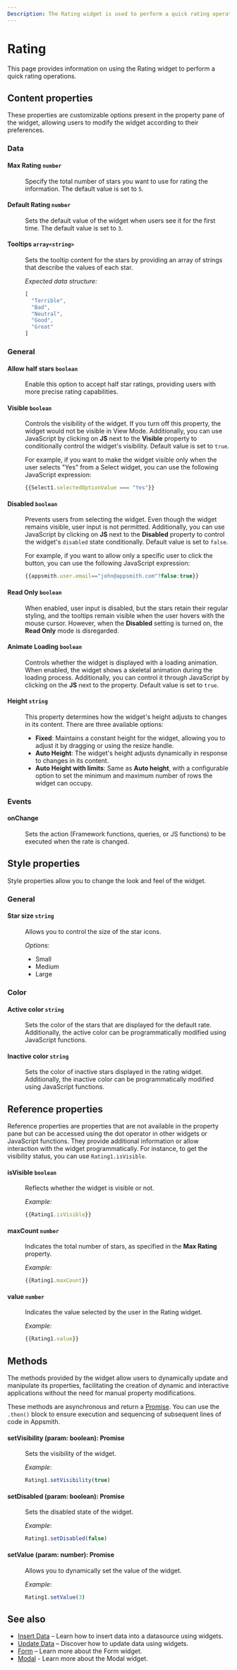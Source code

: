 ```yaml
---
Description: The Rating widget is used to perform a quick rating operation on something. Use the Rate component to rate any sort of information from the connected data source. It's customizable and features rich.
---
```

# Rating

This page provides information on using the Rating widget to perform a quick rating operations.

<ZoomImage src="/img/rating-img.png" alt="Display images on table row selection" caption="Display Rating" />

## Content properties

These properties are customizable options present in the property pane of the widget, allowing users to modify the widget according to their preferences.

### Data

#### Max Rating	`number`

<dd>

Specify the total number of stars you want to use for rating the information. The default value is set to `5`.

</dd>

#### Default Rating	`number`

<dd>

Sets the default value of the widget when users see it for the first time. The default value is set to `3`.

</dd>

#### Tooltips `array<string>`

<dd>

Sets the tooltip content for the stars by providing an array of strings that describe the values of each star.

*Expected data structure:*

```js
[
  "Terrible",
  "Bad",
  "Neutral",
  "Good",
  "Great"
]
```

</dd>

### General

#### Allow half stars `boolean`

<dd>

Enable this option to accept half star ratings, providing users with more precise rating capabilities.


</dd>


#### Visible `boolean`

<dd>

Controls the visibility of the widget. If you turn off this property, the widget would not be visible in View Mode. Additionally, you can use JavaScript by clicking on **JS** next to the **Visible** property to conditionally control the widget's visibility. Default value is set to `true`.

For example, if you want to make the widget visible only when the user selects "Yes" from a Select widget, you can use the following JavaScript expression: 
```js
{{Select1.selectedOptionValue === "Yes"}}
```

</dd>

#### Disabled `boolean`

<dd>

Prevents users from selecting the widget. Even though the widget remains visible, user input is not permitted. Additionally, you can use JavaScript by clicking on **JS** next to the **Disabled** property to control the widget's `disabled` state conditionally. Default value is set to `false`.

For example, if you want to allow only a specific user to click the button, you can use the following JavaScript expression: 
```js
{{appsmith.user.email=="john@appsmith.com"?false:true}}
```

</dd>

#### Read Only	 `boolean`

<dd>

When enabled, user input is disabled, but the stars retain their regular styling, and the tooltips remain visible when the user hovers with the mouse cursor. However, when the **Disabled** setting is turned on, the **Read Only** mode is disregarded.

</dd>

#### Animate Loading `boolean`


<dd>

Controls whether the widget is displayed with a loading animation. When enabled, the widget shows a skeletal animation during the loading process. Additionally, you can control it through JavaScript by clicking on the **JS** next to the property.  Default value is set to `true`.

</dd>

#### Height `string`


<dd>

This property determines how the widget's height adjusts to changes in its content. There are three available options:


* **Fixed**: Maintains a constant height for the widget, allowing you to adjust it by dragging or using the resize handle.
* **Auto Height**: The widget's height adjusts dynamically in response to changes in its content.
* **Auto Height with limits**: Same as **Auto height**, with a configurable option to set the minimum and maximum number of rows the widget can occupy.


</dd>

### Events

#### onChange		

<dd>

Sets the action (Framework functions, queries, or JS functions) to be executed when the rate is changed.

</dd>

## Style properties

Style properties allow you to change the look and feel of the widget.

### General

#### Star size `string`

<dd>

Allows you to control the size of the star icons.

*Options:*

* Small
* Medium
* Large


</dd>

### Color

#### Active color	`string`

<dd>

Sets the color of the stars that are displayed for the default rate. Additionally, the active color can be programmatically modified using JavaScript functions.


</dd>

#### Inactive color `string`	

<dd>

Sets the color of inactive stars displayed in the rating widget. Additionally, the inactive color can be programmatically modified using JavaScript functions.


</dd>

## Reference properties

Reference properties are properties that are not available in the property pane but can be accessed using the dot operator in other widgets or JavaScript functions. They provide additional information or allow interaction with the widget programmatically. For instance, to get the visibility status, you can use `Rating1.isVisible`.

#### isVisible `boolean`

<dd>

Reflects whether the widget is visible or not.

*Example:*
```js
{{Rating1.isVisible}}
```

</dd>

#### maxCount `number`

<dd>

Indicates the total number of stars, as specified in the **Max Rating** property.

*Example:*
```js
{{Rating1.maxCount}}
```

</dd>

#### value `number`

<dd>

Indicates the value selected by the user in the Rating widget.

*Example:*
```js
{{Rating1.value}}
```

</dd>


## Methods

The methods provided by the widget allow users to dynamically update and manipulate its properties, facilitating the creation of dynamic and interactive applications without the need for manual property modifications. 

These methods are asynchronous and return a [Promise](/core-concepts/writing-code/javascript-promises#using-promises-in-appsmith). You can use the `.then()` block to ensure execution and sequencing of subsequent lines of code in Appsmith.


#### setVisibility (param: boolean): Promise

<dd>

Sets the visibility of the widget.

*Example*:

```js
Rating1.setVisibility(true)
```


</dd>


#### setDisabled (param: boolean): Promise

<dd>

Sets the disabled state of the widget.

*Example*:

```js
Rating1.setDisabled(false)
```


</dd>

#### setValue (param: number): Promise

<dd>

Allows you to dynamically set the value of the widget.

*Example*:

```js
Rating1.setValue(3)
```

</dd>


## See also

- [Insert Data](/build-apps/how-to-guides/insert-data) – Learn how to insert data into a datasource using widgets.
- [Update Data](/build-apps/how-to-guides/submit-form-data) – Discover how to update data using widgets.
- [Form](/reference/widgets/form) – Learn more about the Form widget.
- [Modal](/reference/widgets/modal) - Learn more about the Modal widget.